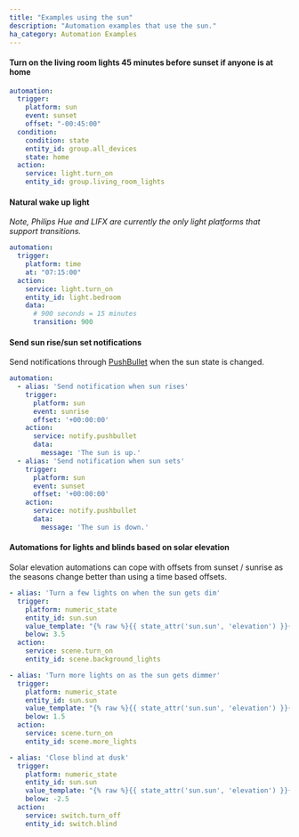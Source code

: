 ```yaml
---
title: "Examples using the sun"
description: "Automation examples that use the sun."
ha_category: Automation Examples
---
```


#### Turn on the living room lights 45 minutes before sunset if anyone is at home 

```yaml
automation:
  trigger:
    platform: sun
    event: sunset
    offset: "-00:45:00"
  condition:
    condition: state
    entity_id: group.all_devices
    state: home
  action:
    service: light.turn_on
    entity_id: group.living_room_lights
```

#### Natural wake up light 

_Note, Philips Hue and LIFX are currently the only light platforms that support transitions._

```yaml
automation:
  trigger:
    platform: time
    at: "07:15:00"
  action:
    service: light.turn_on
    entity_id: light.bedroom
    data:
      # 900 seconds = 15 minutes
      transition: 900
```

#### Send sun rise/sun set notifications

Send notifications through [PushBullet](/integrations/pushbullet) when the sun state is changed.

```yaml
automation:
  - alias: 'Send notification when sun rises'
    trigger:
      platform: sun
      event: sunrise
      offset: '+00:00:00'
    action:
      service: notify.pushbullet
      data:
        message: 'The sun is up.'
  - alias: 'Send notification when sun sets'
    trigger:
      platform: sun
      event: sunset
      offset: '+00:00:00'
    action:
      service: notify.pushbullet
      data:
        message: 'The sun is down.'
```

#### Automations for lights and blinds based on solar elevation

Solar elevation automations can cope with offsets from sunset / sunrise as the seasons change better than using a time based offsets.

```yaml
- alias: 'Turn a few lights on when the sun gets dim'
  trigger:
    platform: numeric_state
    entity_id: sun.sun
    value_template: "{% raw %}{{ state_attr('sun.sun', 'elevation') }}{% endraw %}"
    below: 3.5
  action:
    service: scene.turn_on
    entity_id: scene.background_lights

- alias: 'Turn more lights on as the sun gets dimmer'
  trigger:
    platform: numeric_state
    entity_id: sun.sun
    value_template: "{% raw %}{{ state_attr('sun.sun', 'elevation') }}{% endraw %}"
    below: 1.5
  action:
    service: scene.turn_on
    entity_id: scene.more_lights

- alias: 'Close blind at dusk'
  trigger:
    platform: numeric_state
    entity_id: sun.sun
    value_template: "{% raw %}{{ state_attr('sun.sun', 'elevation') }}{% endraw %}"
    below: -2.5
  action:
    service: switch.turn_off
    entity_id: switch.blind

```
